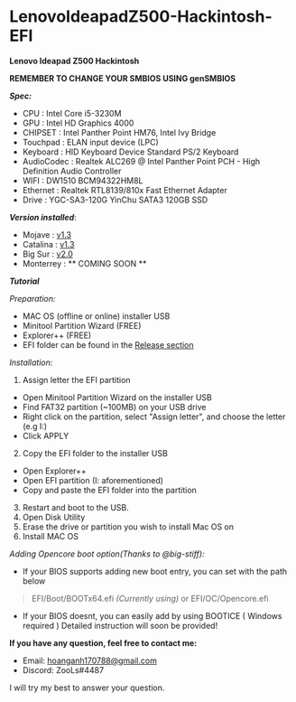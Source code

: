 # LenovoIdeapadZ500-Hackintosh-EFI

**Lenovo Ideapad Z500 Hackintosh**

**REMEMBER TO CHANGE YOUR SMBIOS USING genSMBIOS**

**_Spec:_**
- CPU :                 Intel Core i5-3230M
- GPU :                 Intel HD Graphics 4000
- CHIPSET :             Intel Panther Point HM76, Intel Ivy Bridge
- Touchpad :            ELAN input device (LPC)
- Keyboard :            HID Keyboard Device
  	                    Standard PS/2 Keyboard
- AudioCodec :          Realtek ALC269 @ Intel Panther Point PCH - High Definition Audio Controller
- WIFI :               	DW1510 BCM94322HM8L
- Ethernet :            Realtek RTL8139/810x Fast Ethernet Adapter
- Drive :               YGC-SA3-120G YinChu SATA3 120GB SSD

**_Version installed_**:
* Mojave : [v1.3](https://github.com/j0hnVu/IdeapadZ500-HACKINTOSH-EFI/releases/tag/v1.3)
* Catalina : [v1.3](https://github.com/j0hnVu/IdeapadZ500-HACKINTOSH-EFI/releases/tag/v1.3) 
* Big Sur : [v2.0](https://github.com/j0hnVu/IdeapadZ500-HACKINTOSH-EFI/releases/tag/v2.0)
* Monterrey : ** COMING SOON **

**_Tutorial_**

_Preparation:_
* MAC OS (offline or online) installer USB
* Minitool Partition Wizard (FREE)
* Explorer++ (FREE)
* EFI folder can be found in the [Release section](https://github.com/j0hnVu/IdeapadZ500-HACKINTOSH-EFI/releases)

_Installation:_ 
1.  Assign letter the EFI partition 
* Open Minitool Partition Wizard on the installer USB
* Find FAT32 partition (~100MB) on your USB drive
* Right click on the partition, select "Assign letter", and choose the letter (e.g I:)
* Click APPLY
2.  Copy the EFI folder to the installer USB
* Open Explorer++
* Open EFI partition (I: aforementioned)
* Copy and paste the EFI folder into the partition
3.  Restart and boot to the USB.
4.  Open Disk Utility 
5.  Erase the drive or partition you wish to install Mac OS on
6.  Install MAC OS

_Adding Opencore boot option(Thanks to @big-stiff):_
- If your BIOS supports adding new boot entry, you can set with the path below
> EFI/Boot/BOOTx64.efi *(Currently using)*
or
> EFI/OC/Opencore.efi
- If your BIOS doesnt, you can easily add by using BOOTICE ( Windows required )
Detailed instruction will soon be provided!

**If you have any question, feel free to contact me:**

- Email: hoanganh170788@gmail.com
- Discord: ZooLs#4487

I will try my best to answer your question.
